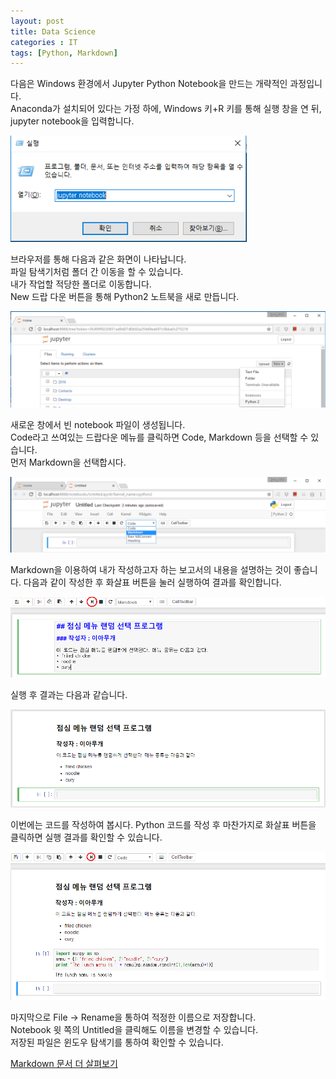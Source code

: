 ```yaml
---
layout: post
title: Data Science
categories : IT
tags: [Python, Markdown]
---
```


다음은 Windows 환경에서 Jupyter Python Notebook을 만드는 개략적인 과정입니다.   
Anaconda가 설치되어 있다는 가정 하에, Windows 키+R 키를 통해 실행 창을 연 뒤, jupyter notebook을 입력합니다.

<img src="https://github.com/ksublee/ksublee.github.io/blob/master/_posts/figure/run.png?raw=true" alt="Drawing" style="max-width: 75%; height: auto;"/>

브라우저를 통해 다음과 같은 화면이 나타납니다.   
파일 탐색기처럼 폴더 간 이동을 할 수 있습니다.   
내가 작업할 적당한 폴더로 이동합니다.   
New 드랍 다운 버튼을 통해 Python2 노트북을 새로 만듭니다.

<img src="https://github.com/ksublee/ksublee.github.io/blob/master/_posts/figure/new.png?raw=true" alt="Drawing" style="max-width: 100%; height: auto;"/>

새로운 창에서 빈 notebook 파일이 생성됩니다.   
Code라고 쓰여있는 드랍다운 메뉴를 클릭하면 Code, Markdown 등을 선택할 수 있습니다.  
먼저 Markdown을 선택합시다.

<img src="https://github.com/ksublee/ksublee.github.io/blob/master/_posts/figure/code.png?raw=true" alt="Drawing" style="max-width: 100%; height: auto;"/>


Markdown을 이용하여 내가 작성하고자 하는 보고서의 내용을 설명하는 것이 좋습니다.
다음과 같이 작성한 후 화살표 버튼을 눌러 실행하여 결과를 확인합니다.

<img src="https://github.com/ksublee/ksublee.github.io/blob/master/_posts/figure/markdown.png?raw=true" alt="Drawing" style="max-width: 100%; height: auto;"/>

실행 후 결과는 다음과 같습니다.

<img src="https://github.com/ksublee/ksublee.github.io/blob/master/_posts/figure/markdown2.png?raw=true" alt="Drawing" style="max-width: 100%; height: auto;"/>

이번에는 코드를 작성하여 봅시다. 
Python 코드를 작성 후 마찬가지로 화살표 버튼을 클릭하면 실행 결과를 확인할 수 있습니다.

<img src="https://github.com/ksublee/ksublee.github.io/blob/master/_posts/figure/code_result.png?raw=true" alt="Drawing" style="max-width: 100%; height: auto;"/>

마지막으로 File -> Rename을 통하여 적정한 이름으로 저장합니다.   
Notebook 윗 쪽의 Untitled을 클릭해도 이름을 변경할 수 있습니다.  
저장된 파일은 윈도우 탐색기를 통하여 확인할 수 있습니다.

[Markdown 문서 더 살펴보기](https://gist.github.com/ihoneymon/652be052a0727ad59601)



